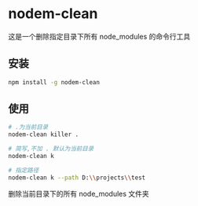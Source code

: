 # nodem-clean

这是一个删除指定目录下所有 node_modules 的命令行工具

## 安装
```sh
npm install -g nodem-clean
```

## 使用

```sh
# .为当前目录
nodem-clean killer .

# 简写,不加 . 默认为当前目录
nodem-clean k

# 指定路径
nodem-clean k --path D:\\projects\\test
```

删除当前目录下的所有 node_modules 文件夹